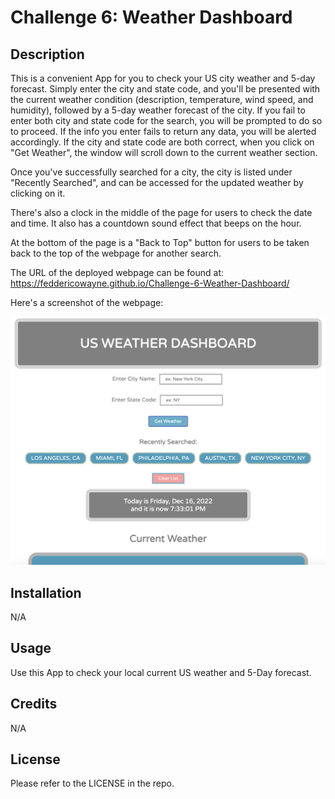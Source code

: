 # Challenge 6: Weather Dashboard

## Description

This is a convenient App for you to check your US city weather and 5-day forecast.
Simply enter the city and state code, and you'll be presented with the current weather condition (description, temperature, wind speed, and humidity), followed by a 5-day weather forecast of the city. If you fail to enter both city and state code for the search, you will be prompted to do so to proceed. If the info you enter fails to return any data, you will be alerted accordingly. If the city and state code are both correct, when you click on "Get Weather", the window will scroll down to the current weather section. 

Once you've successfully searched for a city, the city is listed under "Recently Searched", and can be accessed for the updated weather by clicking on it. 

There's also a clock in the middle of the page for users to check the date and time. It also has a countdown sound effect that beeps on the hour. 

At the bottom of the page is a "Back to Top" button for users to be taken back to the top of the webpage for another search. 


The URL of the deployed webpage can be found at: https://feddericowayne.github.io/Challenge-6-Weather-Dashboard/

Here's a screenshot of the webpage:

![image](Assets/Screenshot.png)

## Installation

N/A

## Usage

Use this App to check your local current US weather and 5-Day forecast.

## Credits

N/A

## License

Please refer to the LICENSE in the repo.

